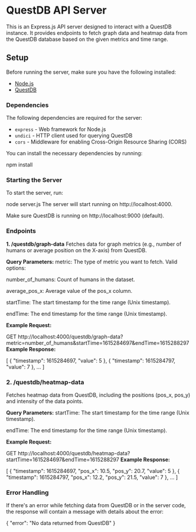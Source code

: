 # QuestDB API Server

This is an Express.js API server designed to interact with a QuestDB instance. It provides endpoints to fetch graph data and heatmap data from the QuestDB database based on the given metrics and time range.

## Setup

Before running the server, make sure you have the following installed:

- [Node.js](https://nodejs.org/)
- [QuestDB](https://questdb.io/)

### Dependencies

The following dependencies are required for the server:

- `express` - Web framework for Node.js
- `undici` - HTTP client used for querying QuestDB
- `cors` - Middleware for enabling Cross-Origin Resource Sharing (CORS)

You can install the necessary dependencies by running:

npm install


### Starting the Server
To start the server, run:


node server.js
The server will start running on http://localhost:4000.

Make sure QuestDB is running on http://localhost:9000 (default).

### Endpoints
**1. /questdb/graph-data**
Fetches data for graph metrics (e.g., number of humans or average position on the X-axis) from QuestDB.

**Query Parameters:**
metric: The type of metric you want to fetch. Valid options:

number_of_humans: Count of humans in the dataset.

average_pos_x: Average value of the pos_x column.

startTime: The start timestamp for the time range (Unix timestamp).

endTime: The end timestamp for the time range (Unix timestamp).

**Example Request:**

GET http://localhost:4000/questdb/graph-data?metric=number_of_humans&startTime=1615284697&endTime=1615288297
**Example Response:**

[
  {
    "timestamp": 1615284697,
    "value": 5
  },
  {
    "timestamp": 1615284797,
    "value": 7
  },
  ...
]
### 2. /questdb/heatmap-data
Fetches heatmap data from QuestDB, including the positions (pos_x, pos_y) and intensity of the data points.

**Query Parameters:**
startTime: The start timestamp for the time range (Unix timestamp).

endTime: The end timestamp for the time range (Unix timestamp).

**Example Request:**

GET http://localhost:4000/questdb/heatmap-data?startTime=1615284697&endTime=1615288297
**Example Response:**

[
{
    "timestamp": 1615284697,
    "pos_x": 10.5,
    "pos_y": 20.7,
    "value": 5
  },
  {
    "timestamp": 1615284797,
    "pos_x": 12.2,
    "pos_y": 21.5,
    "value": 7
  },
  ...
]
### Error Handling
If there's an error while fetching data from QuestDB or in the server code, the response will contain a message with details about the error:

{
  "error": "No data returned from QuestDB"
}
